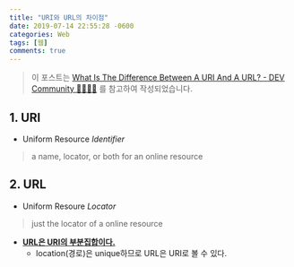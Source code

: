 ```yaml
---
title: "URI와 URL의 차이점"
date: 2019-07-14 22:55:28 -0600
categories: Web
tags: [웹]
comments: true
---
```


> 이 포스트는 [What Is The Difference Between A URI And A URL? - DEV Community 👩‍💻👨‍💻](https://dev.to/flippedcoding/what-is-the-difference-between-a-uri-and-a-url-4455) 를 참고하여 작성되었습니다.

## 1. URI
* Uniform Resource *Identifier*
> a name, locator, or both for an online resource

## 2. URL
* Uniform Resoure *Locator*
> just the locator of a online resource
* <u>**URL은 URI의 부분집합이다.**</u>
	* location(경로)은 unique하므로 URL은 URI로 볼 수 있다.
